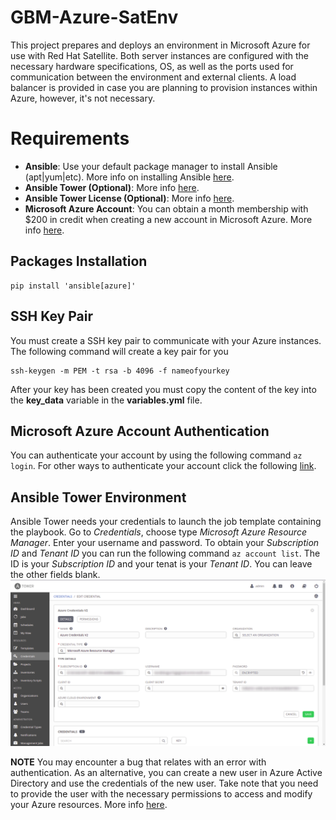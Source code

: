 # GBM-Azure-SatEnv
This project prepares and deploys an environment in Microsoft Azure for use with Red Hat Satellite. Both server instances are configured with the necessary hardware specifications, OS, as well as the ports used for communication between the environment and external clients. A load balancer is provided in case you are planning to provision instances within Azure, however, it's not necessary.
# Requirements
- **Ansible**: Use your default package manager to install Ansible (apt|yum|etc). More info on installing Ansible [here](https://docs.ansible.com/ansible/latest/installation_guide/intro_installation.html).
- **Ansible Tower (Optional)**: More info [here](https://docs.ansible.com/ansible-tower/2.2.2/html/quickinstall/index.html).
- **Ansible Tower License (Optional)**: More info [here](https://www.redhat.com/en/technologies/management/ansible/try-it). 
- **Microsoft Azure Account**: You can obtain a month membership with $200 in credit when creating a new account in Microsoft Azure. More info [here](https://azure.microsoft.com/en-us/free/). 

## Packages Installation 
```
pip install 'ansible[azure]'
```

## SSH Key Pair
You must create a SSH key pair to communicate with your Azure instances. The following command will create a key pair for you 
```
ssh-keygen -m PEM -t rsa -b 4096 -f nameofyourkey
```
After your key has been created you must copy the content of the key into the **key_data** variable in the **variables.yml** file.

## Microsoft Azure Account Authentication
You can authenticate your account by using the following command `az login`. For other ways to authenticate your account click the following [link](https://docs.ansible.com/ansible/latest/scenario_guides/guide_azure.html#providing-credentials-to-azure-modules).

## Ansible Tower Environment
Ansible Tower needs your credentials to launch the job template containing the playbook. Go to *Credentials*, choose type *Microsoft Azure Resource Manager*. Enter your username and password. To obtain your *Subscription ID* and *Tenant ID* you can run the following command `az account list`. The ID is your *Subscription ID* and your tenat is your *Tenant ID*. You can leave the other fields blank. 
![azureinfocredentials](screenshots/azurecredentials.png?raw=true)

**NOTE** You may encounter a bug that relates with an error with authentication. As an alternative, you can create a new user in Azure Active Directory and use the credentials of the new user. Take note that you need to provide the user with the necessary permissions to access and modify your Azure resources. More info [here](https://docs.microsoft.com/en-us/azure/active-directory/fundamentals/add-users-azure-active-directory).  
